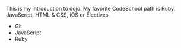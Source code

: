 This is my introduction to dojo.
My favorite CodeSchool path is Ruby, JavaScript, HTML & CSS, iOS or Electives.
* Git
* JavaScript
* Ruby
